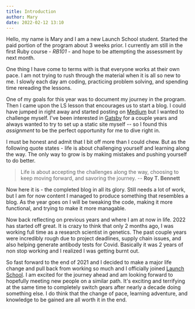 ```yaml
---
title: Introduction
author: Mary
date: 2022-02-12 13:10
---
```


Hello, my name is Mary and I am a new Launch School student. Started the paid portion of the program about 3 weeks prior. I currently am still in the first Ruby course - _RB101_ - and hope to be attempting the assessment by next month.

One thing I have come to terms with is that everyone works at their own pace. I am not trying to rush through the material when it is all so new to me. I slowly each day am coding, practicing problem solving, and spending time rereading the lessons.

One of my goals for this year was to document my journey in the program. Then I came upon the LS lesson that encourages us to start a blog. I could have jumped in right away and started posting on [Medium](https://medium.com/) but I wanted to challenge myself. I've been interested in [Gatsby](https://www.gatsbyjs.com/) for a couple years and always wanted to try to set up a static site myself -- so I found this _assignment_ to be the perfect opportunity for me to dive right in.

I must be honest and admit that I bit off more than I could chew. But as the following quote states - life is about challenging yourself and learning along the way. The only way to grow is by making mistakes and pushing yourself to do better.

> Life is about accepting the challenges along the way, choosing to keep moving forward, and savoring the journey. -- **Roy T. Bennett**

Now here it is - the completed blog in all its glory. Still needs a lot of work, but I am for now content I managed to produce something that resembles a blog. As the year goes on I will be tweaking the code, making it more functional, and trying to make it more managable.

Now back reflecting on previous years and where I am at now in life. 2022 has started off great. It is crazy to think that only 2 months ago, I was working full time as a research scientist in genetics. The past couple years were incredibly rough due to project deadlines, supply chain issues, and also helping generate antibody tests for Covid. Basically it was 2 years of non stop working and I realized I was getting burnt out.

So fast forward to the end of 2021 and I decided to make a major life change and pull back from working so much and I officially joined [Launch School](https://launchschool.com/). I am excited for the journey ahead and am looking forward to hopefully meeting new people on a similar path. It's exciting and terrifying at the same time to completely switch gears after nearly a decade doing something else. I do think that the change of pace, learning adventure, and knowledge to be gained are all worth it in the end.
